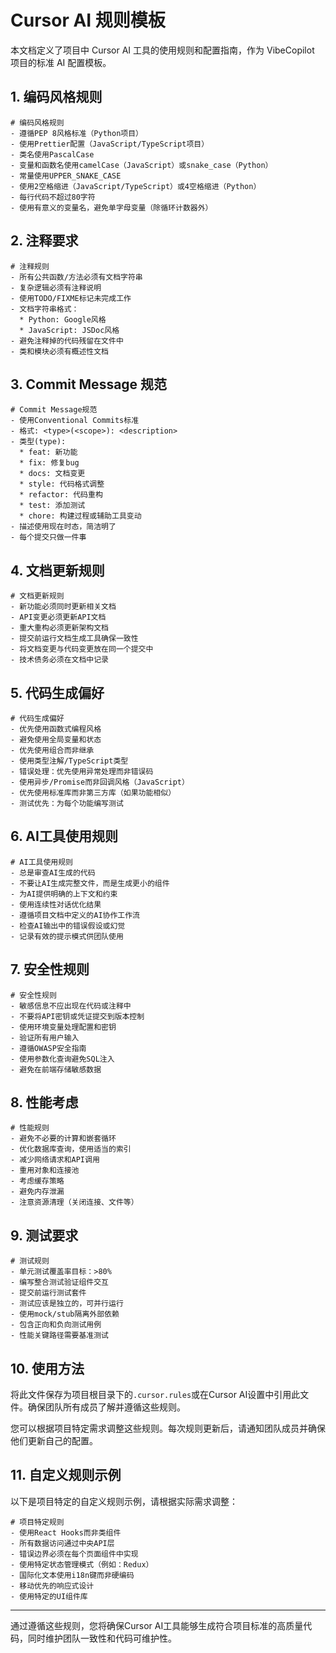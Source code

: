 # Cursor AI 规则模板

本文档定义了项目中 Cursor AI 工具的使用规则和配置指南，作为 VibeCopilot 项目的标准 AI 配置模板。

## 1. 编码风格规则

```
# 编码风格规则
- 遵循PEP 8风格标准（Python项目）
- 使用Prettier配置（JavaScript/TypeScript项目）
- 类名使用PascalCase
- 变量和函数名使用camelCase（JavaScript）或snake_case（Python）
- 常量使用UPPER_SNAKE_CASE
- 使用2空格缩进（JavaScript/TypeScript）或4空格缩进（Python）
- 每行代码不超过80字符
- 使用有意义的变量名，避免单字母变量（除循环计数器外）
```

## 2. 注释要求

```
# 注释规则
- 所有公共函数/方法必须有文档字符串
- 复杂逻辑必须有注释说明
- 使用TODO/FIXME标记未完成工作
- 文档字符串格式：
  * Python: Google风格
  * JavaScript: JSDoc风格
- 避免注释掉的代码残留在文件中
- 类和模块必须有概述性文档
```

## 3. Commit Message 规范

```
# Commit Message规范
- 使用Conventional Commits标准
- 格式: <type>(<scope>): <description>
- 类型(type):
  * feat: 新功能
  * fix: 修复bug
  * docs: 文档变更
  * style: 代码格式调整
  * refactor: 代码重构
  * test: 添加测试
  * chore: 构建过程或辅助工具变动
- 描述使用现在时态，简洁明了
- 每个提交只做一件事
```

## 4. 文档更新规则

```
# 文档更新规则
- 新功能必须同时更新相关文档
- API变更必须更新API文档
- 重大重构必须更新架构文档
- 提交前运行文档生成工具确保一致性
- 将文档变更与代码变更放在同一个提交中
- 技术债务必须在文档中记录
```

## 5. 代码生成偏好

```
# 代码生成偏好
- 优先使用函数式编程风格
- 避免使用全局变量和状态
- 优先使用组合而非继承
- 使用类型注解/TypeScript类型
- 错误处理：优先使用异常处理而非错误码
- 使用异步/Promise而非回调风格（JavaScript）
- 优先使用标准库而非第三方库（如果功能相似）
- 测试优先：为每个功能编写测试
```

## 6. AI工具使用规则

```
# AI工具使用规则
- 总是审查AI生成的代码
- 不要让AI生成完整文件，而是生成更小的组件
- 为AI提供明确的上下文和约束
- 使用连续性对话优化结果
- 遵循项目文档中定义的AI协作工作流
- 检查AI输出中的错误假设或幻觉
- 记录有效的提示模式供团队使用
```

## 7. 安全性规则

```
# 安全性规则
- 敏感信息不应出现在代码或注释中
- 不要将API密钥或凭证提交到版本控制
- 使用环境变量处理配置和密钥
- 验证所有用户输入
- 遵循OWASP安全指南
- 使用参数化查询避免SQL注入
- 避免在前端存储敏感数据
```

## 8. 性能考虑

```
# 性能规则
- 避免不必要的计算和嵌套循环
- 优化数据库查询，使用适当的索引
- 减少网络请求和API调用
- 重用对象和连接池
- 考虑缓存策略
- 避免内存泄漏
- 注意资源清理（关闭连接、文件等）
```

## 9. 测试要求

```
# 测试规则
- 单元测试覆盖率目标：>80%
- 编写整合测试验证组件交互
- 提交前运行测试套件
- 测试应该是独立的，可并行运行
- 使用mock/stub隔离外部依赖
- 包含正向和负向测试用例
- 性能关键路径需要基准测试
```

## 10. 使用方法

将此文件保存为项目根目录下的`.cursor.rules`或在Cursor AI设置中引用此文件。确保团队所有成员了解并遵循这些规则。

您可以根据项目特定需求调整这些规则。每次规则更新后，请通知团队成员并确保他们更新自己的配置。

## 11. 自定义规则示例

以下是项目特定的自定义规则示例，请根据实际需求调整：

```
# 项目特定规则
- 使用React Hooks而非类组件
- 所有数据访问通过中央API层
- 错误边界必须在每个页面组件中实现
- 使用特定状态管理模式（例如：Redux）
- 国际化文本使用i18n键而非硬编码
- 移动优先的响应式设计
- 使用特定的UI组件库
```

---

通过遵循这些规则，您将确保Cursor AI工具能够生成符合项目标准的高质量代码，同时维护团队一致性和代码可维护性。
